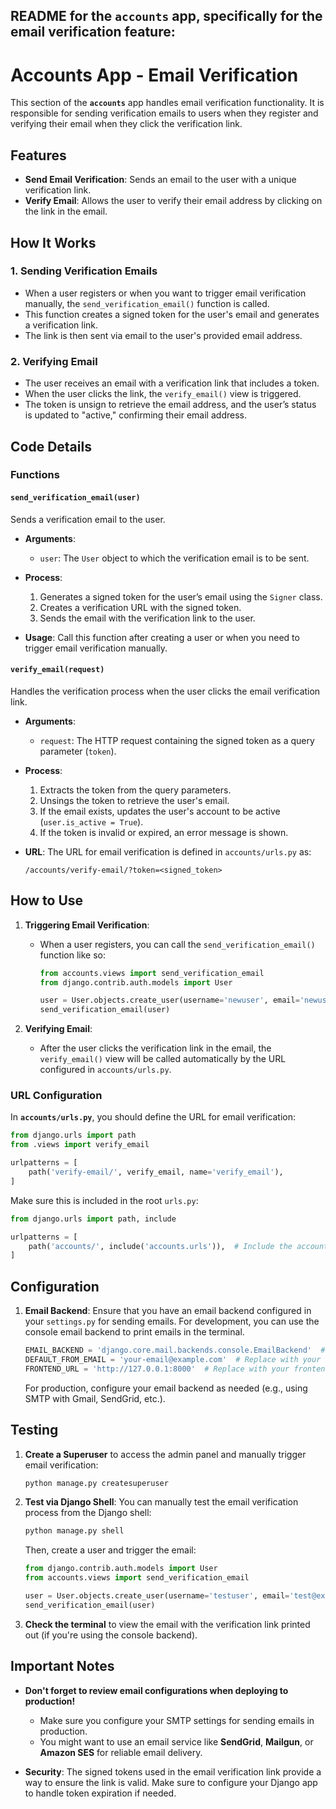 README for the **`accounts`** app,
specifically for the **email verification** feature:
---

# Accounts App - Email Verification

This section of the **`accounts`** app handles email verification functionality. It is responsible for sending verification emails to users when they register and verifying their email when they click the verification link.

## Features

- **Send Email Verification**: Sends an email to the user with a unique verification link.
- **Verify Email**: Allows the user to verify their email address by clicking on the link in the email.

## How It Works

### 1. **Sending Verification Emails**
   - When a user registers or when you want to trigger email verification manually, the `send_verification_email()` function is called.
   - This function creates a signed token for the user's email and generates a verification link.
   - The link is then sent via email to the user's provided email address.

### 2. **Verifying Email**
   - The user receives an email with a verification link that includes a token.
   - When the user clicks the link, the `verify_email()` view is triggered.
   - The token is unsign to retrieve the email address, and the user’s status is updated to "active," confirming their email address.

## Code Details

### Functions

#### `send_verification_email(user)`
   Sends a verification email to the user.

   - **Arguments**:
     - `user`: The `User` object to which the verification email is to be sent.
   - **Process**:
     1. Generates a signed token for the user’s email using the `Signer` class.
     2. Creates a verification URL with the signed token.
     3. Sends the email with the verification link to the user.

   - **Usage**:
     Call this function after creating a user or when you need to trigger email verification manually.

#### `verify_email(request)`
   Handles the verification process when the user clicks the email verification link.

   - **Arguments**:
     - `request`: The HTTP request containing the signed token as a query parameter (`token`).
   - **Process**:
     1. Extracts the token from the query parameters.
     2. Unsings the token to retrieve the user's email.
     3. If the email exists, updates the user's account to be active (`user.is_active = True`).
     4. If the token is invalid or expired, an error message is shown.

   - **URL**:
     The URL for email verification is defined in `accounts/urls.py` as:
     ```
     /accounts/verify-email/?token=<signed_token>
     ```

## How to Use

1. **Triggering Email Verification**:
   - When a user registers, you can call the `send_verification_email()` function like so:
     ```python
     from accounts.views import send_verification_email
     from django.contrib.auth.models import User

     user = User.objects.create_user(username='newuser', email='newuser@example.com', password='password123')
     send_verification_email(user)
     ```

2. **Verifying Email**:
   - After the user clicks the verification link in the email, the `verify_email()` view will be called automatically by the URL configured in `accounts/urls.py`.

### URL Configuration

In **`accounts/urls.py`**, you should define the URL for email verification:

```python
from django.urls import path
from .views import verify_email

urlpatterns = [
    path('verify-email/', verify_email, name='verify_email'),
]
```

Make sure this is included in the root `urls.py`:

```python
from django.urls import path, include

urlpatterns = [
    path('accounts/', include('accounts.urls')),  # Include the accounts URLs
]
```

## Configuration

1. **Email Backend**: Ensure that you have an email backend configured in your `settings.py` for sending emails. For development, you can use the console email backend to print emails in the terminal.

   ```python
   EMAIL_BACKEND = 'django.core.mail.backends.console.EmailBackend'  # Development mode
   DEFAULT_FROM_EMAIL = 'your-email@example.com'  # Replace with your email
   FRONTEND_URL = 'http://127.0.0.1:8000'  # Replace with your frontend URL for verification
   ```

   For production, configure your email backend as needed (e.g., using SMTP with Gmail, SendGrid, etc.).

## Testing

1. **Create a Superuser** to access the admin panel and manually trigger email verification:
   ```bash
   python manage.py createsuperuser
   ```

2. **Test via Django Shell**:
   You can manually test the email verification process from the Django shell:
   ```bash
   python manage.py shell
   ```

   Then, create a user and trigger the email:
   ```python
   from django.contrib.auth.models import User
   from accounts.views import send_verification_email

   user = User.objects.create_user(username='testuser', email='test@example.com', password='password123')
   send_verification_email(user)
   ```

3. **Check the terminal** to view the email with the verification link printed out (if you're using the console backend).

## Important Notes

- **Don't forget to review email configurations when deploying to production!**
   - Make sure you configure your SMTP settings for sending emails in production.
   - You might want to use an email service like **SendGrid**, **Mailgun**, or **Amazon SES** for reliable email delivery.

- **Security**: The signed tokens used in the email verification link provide a way to ensure the link is valid. Make sure to configure your Django app to handle token expiration if needed.

